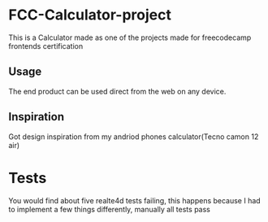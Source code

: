 # FCC-Calculator-project
This is a Calculator made as one of the projects made  for freecodecamp frontends certification
## Usage
The end product can be used direct from the web on any device.
## Inspiration
Got design inspiration from my andriod phones calculator(Tecno camon 12 air)
# Tests
You would find about five realte4d tests failing, this happens because I had to implement a few things differently, manually all tests pass
